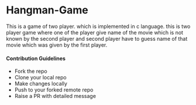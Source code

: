 # Hangman-Game
This is a game of two player. which is implemented in c language. this is two player game where one of the player give name of the movie which is not known by the second player and second player have to guess name of that movie which was given by the first player.

#### Contribution Guidelines
- Fork the repo
- Clone your local repo
- Make changes locally
- Push to your forked remote repo
- Raise a PR with detailed message